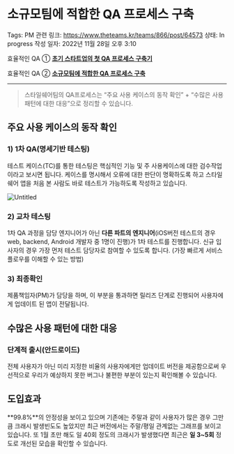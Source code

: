 # 소규모팀에 적합한 QA 프로세스 구축

Tags: PM
관련 링크: https://www.theteams.kr/teams/866/post/64573
상태: In progress
작성 일자: 2022년 11월 28일 오후 3:10

효율적인 QA ① [**초기 스타트업의 첫 QA 프로세스 구축기**](%E1%84%8E%E1%85%A9%E1%84%80%E1%85%B5%20%E1%84%89%E1%85%B3%E1%84%90%E1%85%A1%E1%84%90%E1%85%B3%E1%84%8B%E1%85%A5%E1%86%B8%E1%84%8B%E1%85%B4%20%E1%84%8E%E1%85%A5%E1%86%BA%20QA%20%E1%84%91%E1%85%B3%E1%84%85%E1%85%A9%E1%84%89%E1%85%A6%E1%84%89%E1%85%B3%20%E1%84%80%E1%85%AE%E1%84%8E%E1%85%AE%E1%86%A8%E1%84%80%E1%85%B5%20dc6ab29733df4f91b086f0a9e09376c2.md) 

효율적인 QA ② [****소규모팀에 적합한 QA 프로세스 구축****](%E1%84%89%E1%85%A9%E1%84%80%E1%85%B2%E1%84%86%E1%85%A9%E1%84%90%E1%85%B5%E1%86%B7%E1%84%8B%E1%85%A6%20%E1%84%8C%E1%85%A5%E1%86%A8%E1%84%92%E1%85%A1%E1%86%B8%E1%84%92%E1%85%A1%E1%86%AB%20QA%20%E1%84%91%E1%85%B3%E1%84%85%E1%85%A9%E1%84%89%E1%85%A6%E1%84%89%E1%85%B3%20%E1%84%80%E1%85%AE%E1%84%8E%E1%85%AE%E1%86%A8%20fa08afc10b6f43d59ff7bee6a11f00ea.md) 

---

> 스타일쉐어팀의 QA프로세스는 “주요 사용 케이스의 동작 확인” + “수많은 사용 패턴에 대한 대응”으로 정리할 수 있습니다.
> 

## ****주요 사용 케이스의 동작 확인****

### ****1) 1차 QA(명세기반 테스팅)****

테스트 케이스(TC)를 통한 테스팅은 핵심적인 기능 및 주 사용케이스에 대한 검수작업이라고 보시면 됩니다. 케이스를 명시해서 오류에 대한 판단이 명확하도록 하고 스타일쉐어 앱을 처음 본 사람도 바로 테스트가 가능하도록 작성하고 있습니다. 

![Untitled](%E1%84%89%E1%85%A9%E1%84%80%E1%85%B2%E1%84%86%E1%85%A9%E1%84%90%E1%85%B5%E1%86%B7%E1%84%8B%E1%85%A6%20%E1%84%8C%E1%85%A5%E1%86%A8%E1%84%92%E1%85%A1%E1%86%B8%E1%84%92%E1%85%A1%E1%86%AB%20QA%20%E1%84%91%E1%85%B3%E1%84%85%E1%85%A9%E1%84%89%E1%85%A6%E1%84%89%E1%85%B3%20%E1%84%80%E1%85%AE%E1%84%8E%E1%85%AE%E1%86%A8%20fa08afc10b6f43d59ff7bee6a11f00ea/Untitled.png)

### ****2) 교차 테스팅****

1차 QA 과정을 담당 엔지니어가 아닌 **다른 파트의 엔지니어**(iOS버전 테스트의 경우 web, backend, Android 개발자 중 1명이 진행)가 1차 테스트를 진행합니다. 신규 입사자의 경우 가장 먼저 테스트 담당자로 참여할 수 있도록 합니다. (가장 빠르게 서비스 플로우를 이해할 수 있는 방법)

### ****3) 최종확인****

제품책임자(PM)가 담당을 하며, 이 부분을 통과하면 릴리즈 단계로 진행되어 사용자에게 업데이트 된 앱이 전달됩니다.

## ****수많은 사용 패턴에 대한 대응****

### ****단계적 출시(안드로이드)****

전체 사용자가 아닌 미리 지정한 비율의 사용자에게만 업데이트 버전을 제공함으로써 우선적으로 우리가 예상하지 못한 버그나 불편한 부분이 있는지 확인해볼 수 있습니다. 

## ****도입효과****

**99.8%**의 안정성을 보이고 있으며 기존에는 주말과 같이 사용자가 많은 경우 그만큼 크래시 발생빈도도 높았지만 최근 버전에서는 주말/평일 관계없는 그래프를 보이고 있습니다. 또 1월 초만 해도 일 40회 정도의 크래시가 발생했다면 최근은 **일 3~5회** 정도로 개선된 모습을 확인할 수 있습니다.